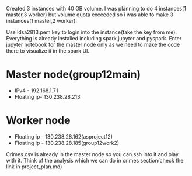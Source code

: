 Created 3 instances with 40 GB volume. I was planning to do 4 instances(1 master,3 worker) but volume quota exceeded so i was able to make 3 instances(1 master,2 worker).

Use ldsa2813.pem key to login into the instance(take the key from me). Everything is already installed including spark,jupyter and pyspark. 
Enter jupyter notebook for the master node only as we need to make the code there to visualize it in the spark UI.

# Master node(group12main) 
- IPv4 - 192.168.1.71
- Floating ip- 130.238.28.213

# Worker node 
- Floating ip - 130.238.28.162(asproject12)
- Floating ip - 130.238.28.185(group12work2)

Crimes.csv is already in the master node so you can ssh into it and play with it. Think of the analysis which we can do in crimes section(check the link in project_plan.md)